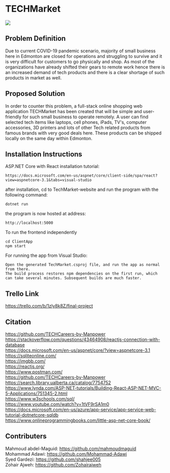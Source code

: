 # TECHMarket 

![](TECHMarket.gif)

## Problem Definition 
Due to current COVID-19 pandemic scenario, majority of small business here in Edmonton are closed for operations and struggling to survive and it is very difficult for customers to go physically and shop. As most of the organizations have already shifted their gears to remote work hence there is an increased demand of tech products and there is a clear shortage of such products in market as well.

## Proposed Solution 
In order to counter this problem, a full-stack online shopping web application TECHMarket has been created that will be simple and user-friendly for such small business to operate remotely. A user can find selected tech items like laptops, cell phones, iPads, TV's, computer accessories, 3D printers and lots of other Tech related products from famous brands with very good deals here. These products can be shipped locally on the same day within Edmonton.



## Installation Instructions 
ASP.NET Core with React installation tutorial:

```
https://docs.microsoft.com/en-us/aspnet/core/client-side/spa/react?view=aspnetcore-3.1&tabs=visual-studio
```
after installation, cd to TechMarket-website and run the program with the following command:
```
dotnet run
```
the program is now hosted at address:
```
http://localhost:5000
```
To run the frontend independently
```
cd ClientApp
npm start
```
For running the app from Visual Studio:
```
Open the generated TechMarket.csproj file, and run the app as normal from there.
The build process restores npm dependencies on the first run, which can take several minutes. Subsequent builds are much faster.
```
## Trello Link
https://trello.com/b/1zly8k8Z/final-project

## Citation 
https://github.com/TECHCareers-by-Manpower<br>
https://stackoverflow.com/questions/43464908/reactjs-connection-with-database<br>
https://docs.microsoft.com/en-us/aspnet/core/?view=aspnetcore-3.1<br>
https://sqliteonline.com/<br>
https://imgbb.com/<br>
https://reactjs.org/<br>
https://www.postman.com/<br>
https://github.com/TECHCareers-by-Manpower<br>
https://search.library.ualberta.ca/catalog/7754752<br>
https://www.lynda.com/ASP-NET-tutorials/Building-React-ASP-NET-MVC-5-Applications/751345-2.html<br>
https://www.w3schools.com/sql/<br>
https://www.youtube.com/watch?v=1tVF9rSA1m0<br>
https://docs.microsoft.com/en-us/azure/app-service/app-service-web-tutorial-dotnetcore-sqldb<br>
https://www.onlineprogrammingbooks.com/little-asp-net-core-book/<br>


## Contributers<br>
Mahmoud abdel-Maguid: https://github.com/mahmoudmaguid<br>
Mohammad Adawi: https://github.com/Mohammad-Adawi<br>
Syed Gardezi: https://github.com/shahjee005<br>
Zohair Ajweh: https://github.com/Zohairajweh





